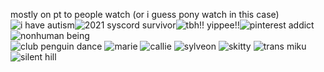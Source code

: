mostly on pt to people watch (or i guess pony watch in this case) 
<br>![i have autism](https://file.garden/ZdzZMbwq23DtYBCK/tumblr_a4c885522945023c985542e27d1b3133_257444c1_250.gif)![2021 syscord survivor](https://file.garden/ZdzZMbwq23DtYBCK/j85xg9.gif)![tbh!! yippee!!](https://file.garden/ZdzZMbwq23DtYBCK/tumblr_3ec937cb81f70735516ca2a5e7669b59_c67cecb5_250.gif)![pinterest addict](https://file.garden/ZdzZMbwq23DtYBCK/tumblr_fe87c1eb6b6bae9ea5d82a1b841361af_f8640dec_250.gif)![nonhuman being](https://file.garden/ZdzZMbwq23DtYBCK/tumblr_945d21883053e42cc8f3393228cbcdbe_9ae2088f_250.gif)
<br>
![club penguin dance](https://file.garden/ZdzZMbwq23DtYBCK/tumblr_185a6bef9820040c4bf5ad441c7c8ff1_f2956ba3_100.gif) ![marie](https://file.garden/ZdzZMbwq23DtYBCK/tumblr_84784366e8645f95362cfbf77dc56c87_fae86634_100.gif) ![callie](https://file.garden/ZdzZMbwq23DtYBCK/tumblr_c8e8255266563289203e1d34088e5010_22ffb4c2_100.gif) ![sylveon](https://file.garden/ZdzZMbwq23DtYBCK/f8ep6a.gif) ![skitty](https://file.garden/ZdzZMbwq23DtYBCK/v2q0o8.gif) ![trans miku](https://file.garden/ZdzZMbwq23DtYBCK/vf5hum.png) ![silent hill](https://file.garden/ZdzZMbwq23DtYBCK/8D809rV.png) 
